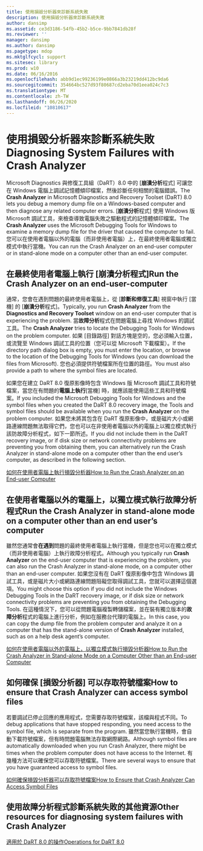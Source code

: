 ```yaml
---
title: 使用損毀分析器來診斷系統失敗
description: 使用損毀分析器來診斷系統失敗
author: dansimp
ms.assetid: ce3d3186-54fb-45b2-b5ce-9bb7841db28f
ms.reviewer: ''
manager: dansimp
ms.author: dansimp
ms.pagetype: mdop
ms.mktglfcycl: support
ms.sitesec: library
ms.prod: w10
ms.date: 06/16/2016
ms.openlocfilehash: abb9d1ec99236199e0866a3b23219dd412bc9da6
ms.sourcegitcommit: 354664bc527d93f80687cd2eba70d1eea024c7c3
ms.translationtype: MT
ms.contentlocale: zh-TW
ms.lasthandoff: 06/26/2020
ms.locfileid: "10810617"
---
```

# <span data-ttu-id="c347c-103">使用損毀分析器來診斷系統失敗</span><span class="sxs-lookup"><span data-stu-id="c347c-103">Diagnosing System Failures with Crash Analyzer</span></span>


<span data-ttu-id="c347c-104">Microsoft Diagnostics 與修復工具組（DaRT）8.0 中的 [**崩潰分析**程式] 可讓您在 Windows 電腦上調試記憶體傾印檔案，然後診斷任何相關的電腦錯誤。</span><span class="sxs-lookup"><span data-stu-id="c347c-104">The **Crash Analyzer** in Microsoft Diagnostics and Recovery Toolset (DaRT) 8.0 lets you debug a memory dump file on a Windows-based computer and then diagnose any related computer errors.</span></span> <span data-ttu-id="c347c-105">[**崩潰分析**程式] 使用 Windows 版 Microsoft 調試工具，來檢查導致電腦失敗之驅動程式的記憶體傾印檔案。</span><span class="sxs-lookup"><span data-stu-id="c347c-105">The **Crash Analyzer** uses the Microsoft Debugging Tools for Windows to examine a memory dump file for the driver that caused the computer to fail.</span></span> <span data-ttu-id="c347c-106">您可以在使用者電腦以外的電腦（而非使用者電腦）上，在最終使用者電腦或獨立模式中執行當機。</span><span class="sxs-lookup"><span data-stu-id="c347c-106">You can run the Crash Analyzer on an end-user computer or in stand-alone mode on a computer other than an end-user computer.</span></span>

## <span data-ttu-id="c347c-107">在最終使用者電腦上執行 [崩潰分析程式]</span><span class="sxs-lookup"><span data-stu-id="c347c-107">Run the Crash Analyzer on an end-user-computer</span></span>


<span data-ttu-id="c347c-108">通常，您會在遇到問題的最終使用者電腦上，從 [**診斷和修復工具**] 視窗中執行 [當機] 的 [**崩潰分析**程式]。</span><span class="sxs-lookup"><span data-stu-id="c347c-108">Typically, you run **Crash Analyzer** from the **Diagnostics and Recovery Toolset** window on an end-user computer that is experiencing the problem.</span></span> <span data-ttu-id="c347c-109">當**故障分析**程式在問題電腦上尋找 Windows 的調試工具。</span><span class="sxs-lookup"><span data-stu-id="c347c-109">The **Crash Analyzer** tries to locate the Debugging Tools for Windows on the problem computer.</span></span> <span data-ttu-id="c347c-110">如果 [目錄路徑] 對話方塊是空的，您必須輸入位置，或流覽至 Windows 調試工具的位置（您可以從 Microsoft 下載檔案）。</span><span class="sxs-lookup"><span data-stu-id="c347c-110">If the directory path dialog box is empty, you must enter the location, or browse to the location of the Debugging Tools for Windows (you can download the files from Microsoft).</span></span> <span data-ttu-id="c347c-111">您也必須提供符號檔案所在位置的路徑。</span><span class="sxs-lookup"><span data-stu-id="c347c-111">You must also provide a path to where the symbol files are located.</span></span>

<span data-ttu-id="c347c-112">如果您在建立 DaRT 8.0 復原影像時包含 Windows 版 Microsoft 調試工具和符號檔案，當您在有問題的**電腦上執行**[當機] 時，就應該能使用這些工具和符號檔案。</span><span class="sxs-lookup"><span data-stu-id="c347c-112">If you included the Microsoft Debugging Tools for Windows and the symbol files when you created the DaRT 8.0 recovery image, the Tools and symbol files should be available when you run the **Crash Analyzer** on the problem computer.</span></span> <span data-ttu-id="c347c-113">如果您未將其包含在 DaRT 復原影像中，或是磁片大小或網路連線問題無法取得它們，您也可以在非使用者電腦以外的電腦上以獨立模式執行該防故障分析程式，如下一節所述。</span><span class="sxs-lookup"><span data-stu-id="c347c-113">If you did not include them in the DaRT recovery image, or if disk size or network connectivity problems are preventing you from obtaining them, you can alternatively run the Crash Analyzer in stand-alone mode on a computer other than the end user’s computer, as described in the following section.</span></span>

[<span data-ttu-id="c347c-114">如何在使用者電腦上執行損毀分析器</span><span class="sxs-lookup"><span data-stu-id="c347c-114">How to Run the Crash Analyzer on an End-user Computer</span></span>](how-to-run-the-crash-analyzer-on-an-end-user-computer-dart-8.md)

## <a href="" id="run-the-crash-analyzer-in-stand-alone-mode-on-a-computer-other-than-an-end-user-s-computer"></a><span data-ttu-id="c347c-115">在使用者電腦以外的電腦上，以獨立模式執行故障分析程式</span><span class="sxs-lookup"><span data-stu-id="c347c-115">Run the Crash Analyzer in stand-alone mode on a computer other than an end user’s computer</span></span>


<span data-ttu-id="c347c-116">雖然您通常會**在遇到**問題的最終使用者電腦上執行當機，但是您也可以在獨立模式（而非使用者電腦）上執行故障分析程式。</span><span class="sxs-lookup"><span data-stu-id="c347c-116">Although you typically run **Crash Analyzer** on the end-user computer that is experiencing the problem, you can also run the Crash Analyzer in stand-alone mode, on a computer other than an end-user computer.</span></span> <span data-ttu-id="c347c-117">如果您沒有在 DaRT 復原影像中包含 Windows 調試工具，或是磁片大小或網路連線問題阻礙您取得調試工具，您就可以選擇這個選項。</span><span class="sxs-lookup"><span data-stu-id="c347c-117">You might choose this option if you did not include the Windows Debugging Tools in the DaRT recovery image, or if disk size or network connectivity problems are preventing you from obtaining the Debugging Tools.</span></span> <span data-ttu-id="c347c-118">在這種情況下，您可以從問題電腦複製轉儲檔案，並在裝有獨立版本的**故障分析**程式的電腦上進行分析，例如在服務台代理的電腦上。</span><span class="sxs-lookup"><span data-stu-id="c347c-118">In this case, you can copy the dump file from the problem computer and analyze it on a computer that has the stand-alone version of **Crash Analyzer** installed, such as on a help desk agent’s computer.</span></span>

[<span data-ttu-id="c347c-119">如何在使用者電腦以外的電腦上，以獨立模式執行損毀分析器</span><span class="sxs-lookup"><span data-stu-id="c347c-119">How to Run the Crash Analyzer in Stand-alone Mode on a Computer Other than an End-user Computer</span></span>](how-to-run-the-crash-analyzer-in-stand-alone-mode-on-a-computer-other-than-an-end-user-computer-dart-8.md)

## <span data-ttu-id="c347c-120">如何確保 [損毀分析器] 可以存取符號檔案</span><span class="sxs-lookup"><span data-stu-id="c347c-120">How to ensure that Crash Analyzer can access symbol files</span></span>


<span data-ttu-id="c347c-121">若要調試已停止回應的應用程式，您需要存取符號檔案，該檔與程式不同。</span><span class="sxs-lookup"><span data-stu-id="c347c-121">To debug applications that have stopped responding, you need access to the symbol file, which is separate from the program.</span></span> <span data-ttu-id="c347c-122">雖然當您執行當機時，會自動下載符號檔案，但有時問題電腦無法存取網際網路。</span><span class="sxs-lookup"><span data-stu-id="c347c-122">Although symbol files are automatically downloaded when you run Crash Analyzer, there might be times when the problem computer does not have access to the Internet.</span></span> <span data-ttu-id="c347c-123">有幾種方法可以確保您可以存取符號檔案。</span><span class="sxs-lookup"><span data-stu-id="c347c-123">There are several ways to ensure that you have guaranteed access to symbol files.</span></span>

[<span data-ttu-id="c347c-124">如何確保損毀分析器可以存取符號檔案</span><span class="sxs-lookup"><span data-stu-id="c347c-124">How to Ensure that Crash Analyzer Can Access Symbol Files</span></span>](how-to-ensure-that-crash-analyzer-can-access-symbol-files.md)

## <span data-ttu-id="c347c-125">使用故障分析程式診斷系統失敗的其他資源</span><span class="sxs-lookup"><span data-stu-id="c347c-125">Other resources for diagnosing system failures with Crash Analyzer</span></span>


[<span data-ttu-id="c347c-126">適用於 DaRT 8.0 的操作</span><span class="sxs-lookup"><span data-stu-id="c347c-126">Operations for DaRT 8.0</span></span>](operations-for-dart-80-dart-8.md)

 

 





